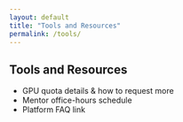 ```yaml
---
layout: default
title: "Tools and Resources"
permalink: /tools/
---
```


## Tools and Resources
- GPU quota details & how to request more  
- Mentor office-hours schedule  
- Platform FAQ link  

